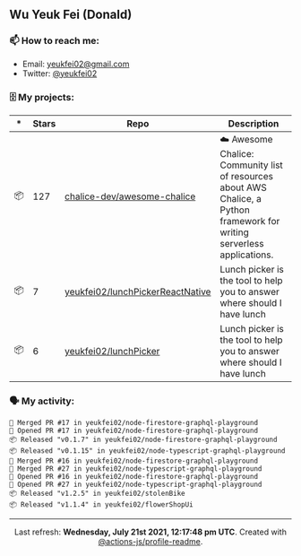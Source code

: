 ## Wu Yeuk Fei (Donald)

### 📫 How to reach me:

- Email: [yeukfei02@gmail.com](yeukfei02@gmail.com)
- Twitter: [@yeukfei02](https://twitter.com/yeukfei02)

### 🗄 My projects:

|*|Stars|Repo|Description|
|---|---|---|---|
| 📦 | 127 | [chalice-dev/awesome-chalice](https://github.com/chalice-dev/awesome-chalice) | ☁️ Awesome Chalice: Community list of resources about AWS Chalice, a Python framework for writing serverless applications. |
| 📦 | 7 | [yeukfei02/lunchPickerReactNative](https://github.com/yeukfei02/lunchPickerReactNative) | Lunch picker is the tool to help you to answer where should I have lunch |
| 📦 | 6 | [yeukfei02/lunchPicker](https://github.com/yeukfei02/lunchPicker) | Lunch picker is the tool to help you to answer where should I have lunch |

### 🗣 My activity:

```
🎉 Merged PR #17 in yeukfei02/node-firestore-graphql-playground
💪 Opened PR #17 in yeukfei02/node-firestore-graphql-playground
📦 Released "v0.1.7" in yeukfei02/node-firestore-graphql-playground
📦 Released "v0.1.15" in yeukfei02/node-typescript-graphql-playground
🎉 Merged PR #16 in yeukfei02/node-firestore-graphql-playground
🎉 Merged PR #27 in yeukfei02/node-typescript-graphql-playground
💪 Opened PR #16 in yeukfei02/node-firestore-graphql-playground
💪 Opened PR #27 in yeukfei02/node-typescript-graphql-playground
📦 Released "v1.2.5" in yeukfei02/stolenBike
📦 Released "v1.1.4" in yeukfei02/flowerShopUi
```

---

<p align="center">Last refresh: <b>Wednesday, July 21st 2021, 12:17:48 pm UTC</b>. Created with <a href=https://github.com/marketplace/actions/profile-readme>@actions-js/profile-readme</a>.</p>
